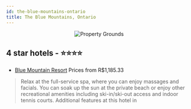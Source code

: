 ```yaml
---
id: the-blue-mountains-ontario
title: The Blue Mountains, Ontario
---
```


<center><img src="https://i.travelapi.com/hotels/11000000/10950000/10940100/10940024/065d3a79_z.jpg" alt="Property Grounds" /></center>


##  4 star hotels - ⭐️⭐️⭐️⭐️

-    [Blue Mountain Resort](https://us.hurb.com/hotels/the-blue-mountains/blue-mountain-resort-JNP-JP737896?cmp=18055) Prices from R$1,185.33
   > Relax at the full-service spa, where you can enjoy massages and facials. You can soak up the sun at the private beach or enjoy other recreational amenities including ski-in/ski-out access and indoor tennis courts. Additional features at this hotel in

